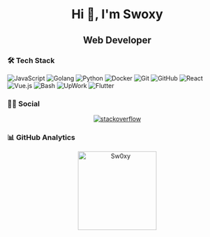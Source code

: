 <h1 align="center">Hi 👋, I'm Swoxy</h1>
<h2 align="center">Web Developer</h2>


###                                         🛠 Tech Stack
![JavaScript](https://img.shields.io/badge/-JavaScript-black?style=flat-square&logo=javascript) 
![Golang](https://img.shields.io/badge/-Golang-black?style=flat-square&logo=go)
![Python](https://img.shields.io/badge/-Python-black?style=flat-square&logo=Python)
![Docker](https://img.shields.io/badge/-Docker-black?style=flat-square&logo=docker)
![Git](https://img.shields.io/badge/-Git-black?style=flat-square&logo=git)
![GitHub](https://img.shields.io/badge/-GitHub-black?style=flat-square&logo=github)
![React](https://img.shields.io/badge/-React-black?style=flat-square&logo=react)
![Vue.js](https://img.shields.io/badge/-Vue.js-black?style=flat-square&logo=vue.js)
![Bash](https://img.shields.io/badge/-Bash-black?style=flat-square&logo=gnu-bash)
![UpWork](https://img.shields.io/badge/-UpWork-black?style=flat-square&logo=upwork)
![Flutter](https://img.shields.io/badge/-Flutter-black?style=flat-square&logo=flutter)


###                     🤝🏻 Social

<p align="center">
<a href="https://stackoverflow.com/users/13406265/swoxy" target="blank"><img align="center" src="https://img.shields.io/badge/Stack_Overflow-FE7A16?style=for-the-badge&logo=stack-overflow&logoColor=white" alt="stackoverflow" /></a>
</p>

### 📊 GitHub Analytics

<p align="center">
  <a href="https://github.com/Sw0xy">
    <img height="180em" align="center" src="https://github-readme-stats.vercel.app/api?username=Sw0xy&show_icons=true&locale=en&theme=algolia&include_all_commits=true&count_private=true" alt="Sw0xy"/>
  </a>
</p>
